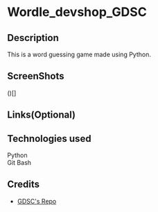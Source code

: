 # Wordle_devshop_GDSC

## Description
This is a word guessing game made using Python.

## ScreenShots
()[]

## Links(Optional)

## Technologies used
Python  
Git Bash

## Credits
- [GDSC's Repo](https://github.com/USFGDSC/Py-wordle)
